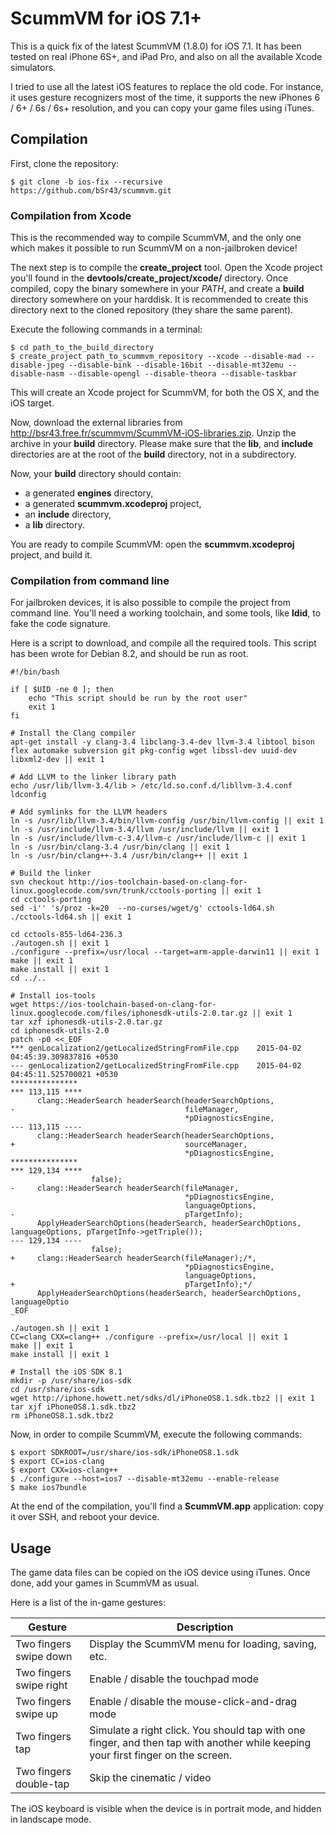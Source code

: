 # ScummVM for iOS 7.1+ #

This is a quick fix of the latest ScummVM (1.8.0) for iOS 7.1. It has been tested on real iPhone 6S+, and iPad Pro, and also on all the available Xcode simulators.

I tried to use all the latest iOS features to replace the old code. For instance, it uses gesture recognizers most of the time, it supports the new iPhones 6 / 6+ / 6s / 6s+ resolution, and you can copy your game files using iTunes.

## Compilation ##

First, clone the repository:
```
$ git clone -b ios-fix --recursive https://github.com/bSr43/scummvm.git
```

### Compilation from Xcode ###

This is the recommended way to compile ScummVM, and the only one which makes it possible to run ScummVM on a non-jailbroken device!

The next step is to compile the **create_project** tool. Open the Xcode project you'll found in the **devtools/create\_project/xcode/** directory. Once compiled, copy the binary somewhere in your *PATH*, and create a **build** directory somewhere on your harddisk. It is recommended to create this directory next to the cloned repository (they share the same parent).

Execute the following commands in a terminal:
```
$ cd path_to_the_build_directory
$ create_project path_to_scummvm_repository --xcode --disable-mad --disable-jpeg --disable-bink --disable-16bit --disable-mt32emu --disable-nasm --disable-opengl --disable-theora --disable-taskbar
```

This will create an Xcode project for ScummVM, for both the OS X, and the iOS target.

Now, download the external libraries from http://bsr43.free.fr/scummvm/ScummVM-iOS-libraries.zip. Unzip the archive in your **build** directory. Please make sure that the **lib**, and **include** directories are at the root of the **build** directory, not in a subdirectory.

Now, your **build** directory should contain:
* a generated **engines** directory,
* a generated **scummvm.xcodeproj** project,
* an **include** directory,
* a **lib** directory.

You are ready to compile ScummVM: open the **scummvm.xcodeproj** project, and build it.

### Compilation from command line ###

For jailbroken devices, it is also possible to compile the project from command line. You'll need a working toolchain, and some tools, like **ldid**, to fake the code signature.

Here is a script to download, and compile all the required tools. This script has been wrote for Debian 8.2, and should be run as root.

```
#!/bin/bash

if [ $UID -ne 0 ]; then
	echo "This script should be run by the root user"
	exit 1
fi

# Install the Clang compiler
apt-get install -y clang-3.4 libclang-3.4-dev llvm-3.4 libtool bison flex automake subversion git pkg-config wget libssl-dev uuid-dev libxml2-dev || exit 1

# Add LLVM to the linker library path
echo /usr/lib/llvm-3.4/lib > /etc/ld.so.conf.d/libllvm-3.4.conf
ldconfig

# Add symlinks for the LLVM headers
ln -s /usr/lib/llvm-3.4/bin/llvm-config /usr/bin/llvm-config || exit 1
ln -s /usr/include/llvm-3.4/llvm /usr/include/llvm || exit 1
ln -s /usr/include/llvm-c-3.4/llvm-c /usr/include/llvm-c || exit 1
ln -s /usr/bin/clang-3.4 /usr/bin/clang || exit 1
ln -s /usr/bin/clang++-3.4 /usr/bin/clang++ || exit 1

# Build the linker
svn checkout http://ios-toolchain-based-on-clang-for-linux.googlecode.com/svn/trunk/cctools-porting || exit 1
cd cctools-porting
sed -i'' 's/proz -k=20  --no-curses/wget/g' cctools-ld64.sh
./cctools-ld64.sh || exit 1

cd cctools-855-ld64-236.3
./autogen.sh || exit 1
./configure --prefix=/usr/local --target=arm-apple-darwin11 || exit 1
make || exit 1
make install || exit 1
cd ../..

# Install ios-tools
wget https://ios-toolchain-based-on-clang-for-linux.googlecode.com/files/iphonesdk-utils-2.0.tar.gz || exit 1
tar xzf iphonesdk-utils-2.0.tar.gz
cd iphonesdk-utils-2.0
patch -p0 <<_EOF
*** genLocalization2/getLocalizedStringFromFile.cpp    2015-04-02 04:45:39.309837816 +0530
--- genLocalization2/getLocalizedStringFromFile.cpp    2015-04-02 04:45:11.525700021 +0530
***************
*** 113,115 ****
      clang::HeaderSearch headerSearch(headerSearchOptions,
-                                      fileManager,
                                       *pDiagnosticsEngine,
--- 113,115 ----
      clang::HeaderSearch headerSearch(headerSearchOptions,
+                                      sourceManager,
                                       *pDiagnosticsEngine,
***************
*** 129,134 ****
                  false);
-     clang::HeaderSearch headerSearch(fileManager,
                                       *pDiagnosticsEngine,
                                       languageOptions,
-                                      pTargetInfo);
      ApplyHeaderSearchOptions(headerSearch, headerSearchOptions, languageOptions, pTargetInfo->getTriple());
--- 129,134 ----
                  false);
+     clang::HeaderSearch headerSearch(fileManager);/*,
                                       *pDiagnosticsEngine,
                                       languageOptions,
+                                      pTargetInfo);*/
      ApplyHeaderSearchOptions(headerSearch, headerSearchOptions, languageOptio
_EOF

./autogen.sh || exit 1
CC=clang CXX=clang++ ./configure --prefix=/usr/local || exit 1
make || exit 1
make install || exit 1

# Install the iOS SDK 8.1
mkdir -p /usr/share/ios-sdk
cd /usr/share/ios-sdk
wget http://iphone.howett.net/sdks/dl/iPhoneOS8.1.sdk.tbz2 || exit 1
tar xjf iPhoneOS8.1.sdk.tbz2
rm iPhoneOS8.1.sdk.tbz2
```

Now, in order to compile ScummVM, execute the following commands:
```
$ export SDKROOT=/usr/share/ios-sdk/iPhoneOS8.1.sdk
$ export CC=ios-clang
$ export CXX=ios-clang++
$ ./configure --host=ios7 --disable-mt32emu --enable-release
$ make ios7bundle
```

At the end of the compilation, you'll find a **ScummVM.app** application: copy it over SSH, and reboot your device.

## Usage ##

The game data files can be copied on the iOS device using iTunes. Once done, add your games in ScummVM as usual.

Here is a list of the in-game gestures:

|Gesture|Description|
|-------|-----------|
|Two fingers swipe down|Display the ScummVM menu for loading, saving, etc.|
|Two fingers swipe right|Enable / disable the touchpad mode|
|Two fingers swipe up|Enable / disable the mouse-click-and-drag mode|
|Two fingers tap|Simulate a right click. You should tap with one finger, and then tap with another while keeping your first finger on the screen.|
|Two fingers double-tap|Skip the cinematic / video|

The iOS keyboard is visible when the device is in portrait mode, and hidden in landscape mode.
